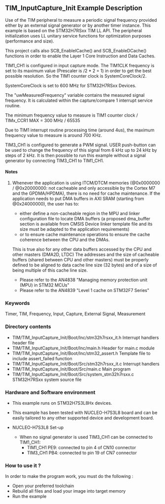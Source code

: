 ## <b>TIM_InputCapture_Init Example Description</b>

Use of the TIM peripheral to measure a periodic signal frequency
provided either by an external signal generator or by
another timer instance. This example is based on the STM32H7RSxx TIM
LL API. The peripheral initialization uses LL unitary service functions
for optimization purposes (performance and size).

This project calls also SCB_EnableICache() and SCB_EnableDCache() functions in order to enable
the Layer 1 Core Instruction and Data Caches.

TIM1_CH1 is configured in input capture mode. The TIM1CLK frequency is set to
its maximum value (Prescaler is /2 * 2 = 1) in order to get the best possible resolution.
So the TIM1 counter clock is SystemCoreClock/2.

SystemCoreClock is set to 600 MHz for STM32H7RSxx Devices.

The "uwMeasuredFrequency" variable contains the measured signal frequency.
It is calculated within the capture/compare 1 interrupt service routine.

The minimum frequency value to measure is TIM1 counter clock / TIMx_CCR1 MAX
                                              = 300 MHz / 65535

Due to TIM1 interrupt routine processing time (around 4us), the maximum
frequency value to measure is around 700 KHz.

TIM3_CH1 is configured to generate a PWM signal.  USER push-button can be used to
change the frequency of this signal from 6 kHz up to 24 kHz by steps of 2 kHz.
It is then possible to run this example without a signal generator by connecting
TIM3_CH1 to TIM1_CH1.

#### <b>Notes</b>

 1. Whenever the application is using ITCM/DTCM memories (@0x0000000 / @0x20000000: not cacheable and only accessible
    by the Cortex M7 and the GPDMA/HPDMA), there is no need for cache maintenance.
    If the application needs to put DMA buffers in AXI SRAM (starting from @0x24000000), the user has to:
    - either define a non-cacheable region in the MPU and linker configuration file to locate DMA buffers
      (a proposed dma_buffer section is available from CMSIS Device linker template file and its size must
      be adapted to the application requirements)
    - or to ensure cache maintenance operations to ensure the cache coherence between the CPU and the DMAs.

	This is true also for any other data buffers accessed by the CPU and other masters (DMA2D, LTDC)
    The addresses and the size of cacheable buffers (shared between CPU and other masters)
    must be properly defined to be aligned to data cache line size (32 bytes) and of a size of being multiple
    of this cache line size.
    - Please refer to the AN4838 "Managing memory protection unit (MPU) in STM32 MCUs"
    - Please refer to the AN4839 "Level 1 cache on STM32F7 Series"

### <b>Keywords</b>

Timer, TIM, Frequency, Input, Capture, External Signal, Measurement

### <b>Directory contents</b>

  - TIM/TIM_InputCapture_Init/Boot/Inc/stm32h7rsxx_it.h        Interrupt handlers header file
  - TIM/TIM_InputCapture_Init/Boot/Inc/main.h                  Header for main.c module
  - TIM/TIM_InputCapture_Init/Boot/Inc/stm32_assert.h          Template file to include assert_failed function
  - TIM/TIM_InputCapture_Init/Boot/Src/stm32h7rsxx_it.c        Interrupt handlers
  - TIM/TIM_InputCapture_Init/Boot/Src/main.c                  Main program
  - TIM/TIM_InputCapture_Init/Boot/Src/system_stm32h7rsxx.c    STM32H7RSxx system source file


### <b>Hardware and Software environment</b>

  - This example runs on STM32H7S3L8Hx devices.

  - This example has been tested with NUCLEO-H7S3L8 board and can be
    easily tailored to any other supported device and development board.

  - NUCLEO-H7S3L8 Set-up
    - When no signal generator is used TIM3_CH1 can be connected to TIM1_CH1:
      - TIM1_CH1  PE9: connected to pin 4 of CN10 connector
      - TIM3_CH1  PB4: connected to pin 19 of CN7 connector

### <b>How to use it ?</b>

In order to make the program work, you must do the following :

 - Open your preferred toolchain
 - Rebuild all files and load your image into target memory
 - Run the example

